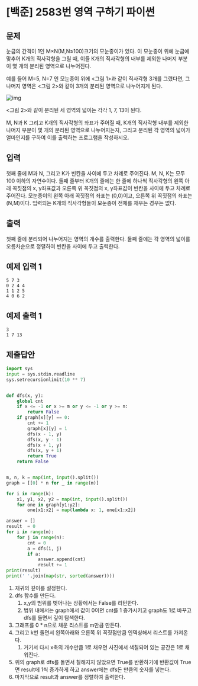 # [백준] 2583번 영역 구하기 파이썬

## 문제

눈금의 간격이 1인 M×N(M,N≤100)크기의 모눈종이가 있다. 이 모눈종이 위에 눈금에 맞추어 K개의 직사각형을 그릴 때, 이들 K개의 직사각형의 내부를 제외한 나머지 부분이 몇 개의 분리된 영역으로 나누어진다.

예를 들어 M=5, N=7 인 모눈종이 위에 <그림 1>과 같이 직사각형 3개를 그렸다면, 그 나머지 영역은 <그림 2>와 같이 3개의 분리된 영역으로 나누어지게 된다.

![img](https://www.acmicpc.net/upload/images/zzJD2aQyF5Rm4IlOt.png)

<그림 2>와 같이 분리된 세 영역의 넓이는 각각 1, 7, 13이 된다.

M, N과 K 그리고 K개의 직사각형의 좌표가 주어질 때, K개의 직사각형 내부를 제외한 나머지 부분이 몇 개의 분리된 영역으로 나누어지는지, 그리고 분리된 각 영역의 넓이가 얼마인지를 구하여 이를 출력하는 프로그램을 작성하시오.

## 입력

첫째 줄에 M과 N, 그리고 K가 빈칸을 사이에 두고 차례로 주어진다. M, N, K는 모두 100 이하의 자연수이다. 둘째 줄부터 K개의 줄에는 한 줄에 하나씩 직사각형의 왼쪽 아래 꼭짓점의 x, y좌표값과 오른쪽 위 꼭짓점의 x, y좌표값이 빈칸을 사이에 두고 차례로 주어진다. 모눈종이의 왼쪽 아래 꼭짓점의 좌표는 (0,0)이고, 오른쪽 위 꼭짓점의 좌표는(N,M)이다. 입력되는 K개의 직사각형들이 모눈종이 전체를 채우는 경우는 없다.

## 출력

첫째 줄에 분리되어 나누어지는 영역의 개수를 출력한다. 둘째 줄에는 각 영역의 넓이를 오름차순으로 정렬하여 빈칸을 사이에 두고 출력한다.

## 예제 입력 1

```
5 7 3
0 2 4 4
1 1 2 5
4 0 6 2
```

## 예제 출력 1

```
3
1 7 13
```

## 제출답안

```python
import sys
input = sys.stdin.readline
sys.setrecursionlimit(10 ** 7)


def dfs(x, y):
    global cnt
    if x <= -1 or x >= m or y <= -1 or y >= n:
        return False
    if graph[x][y] == 0:
        cnt += 1
        graph[x][y] = 1
        dfs(x - 1, y)
        dfs(x, y - 1)
        dfs(x + 1, y)
        dfs(x, y + 1)
        return True
    return False


m, n, k = map(int, input().split())
graph = [[0] * n for _ in range(m)]

for i in range(k):
    x1, y1, x2, y2 = map(int, input().split())
    for one in graph[y1:y2]:
        one[x1:x2] = map(lambda x: 1, one[x1:x2])

answer = []
result  = 0
for i in range(m):
    for j in range(n):
        cnt = 0
        a = dfs(i, j)
        if a:
            answer.append(cnt)
            result += 1
print(result)
print(' '.join(map(str, sorted(answer))))
```

1. 재귀의 깊이를 설정한다.
2. dfs 함수를 만든다.
   1. x,y의 범위를 벗어나는 상황에서는 False를 리턴한다.
   2. 범위 내에서는 graph에서 값이 0이면 cnt를 1 증가시키고 graph도 1로 바꾸고 dfs를 돌면서 깊이 탐색한다.
3. 그래프를 0 * n으로 채운 리스트를 m만큼 만든다.
4. 그리고 k번 돌면서 왼쪽아래와 오른쪽 위 꼭짓점만큼 인덱싱해서 리스트를 가져온다.
   1. 거기서 다시 x축의 개수만큼 1로 채우면 사진에서 색칠되어 있는 공간은 1로 채워진다.
5. 위의 graph로 dfs를 돌면서 칠해지지 않았으면 True를 반환하기에 반환값이 True면 result에 1씩 증가하게 하고 answer에는 dfs돈 만큼의 숫자를 넣는다.
6. 마지막으로 result과 answer를 정렬하여 출력한다.